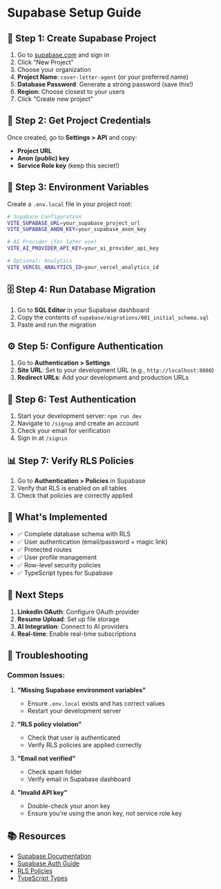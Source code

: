 # Supabase Setup Guide

## 🚀 Step 1: Create Supabase Project

1. Go to [supabase.com](https://supabase.com) and sign in
2. Click "New Project"
3. Choose your organization
4. **Project Name**: `cover-letter-agent` (or your preferred name)
5. **Database Password**: Generate a strong password (save this!)
6. **Region**: Choose closest to your users
7. Click "Create new project"

## 🔑 Step 2: Get Project Credentials

Once created, go to **Settings > API** and copy:
- **Project URL**
- **Anon (public) key**
- **Service Role key** (keep this secret!)

## 📁 Step 3: Environment Variables

Create a `.env.local` file in your project root:

```bash
# Supabase Configuration
VITE_SUPABASE_URL=your_supabase_project_url
VITE_SUPABASE_ANON_KEY=your_supabase_anon_key

# AI Provider (for later use)
VITE_AI_PROVIDER_API_KEY=your_ai_provider_api_key

# Optional: Analytics
VITE_VERCEL_ANALYTICS_ID=your_vercel_analytics_id
```

## 🗄️ Step 4: Run Database Migration

1. Go to **SQL Editor** in your Supabase dashboard
2. Copy the contents of `supabase/migrations/001_initial_schema.sql`
3. Paste and run the migration

## ⚙️ Step 5: Configure Authentication

1. Go to **Authentication > Settings**
2. **Site URL**: Set to your development URL (e.g., `http://localhost:8080`)
3. **Redirect URLs**: Add your development and production URLs

## 🔐 Step 6: Test Authentication

1. Start your development server: `npm run dev`
2. Navigate to `/signup` and create an account
3. Check your email for verification
4. Sign in at `/signin`

## 📊 Step 7: Verify RLS Policies

1. Go to **Authentication > Policies** in Supabase
2. Verify that RLS is enabled on all tables
3. Check that policies are correctly applied

## 🎯 What's Implemented

- ✅ Complete database schema with RLS
- ✅ User authentication (email/password + magic link)
- ✅ Protected routes
- ✅ User profile management
- ✅ Row-level security policies
- ✅ TypeScript types for Supabase

## 🔄 Next Steps

1. **LinkedIn OAuth**: Configure OAuth provider
2. **Resume Upload**: Set up file storage
3. **AI Integration**: Connect to AI providers
4. **Real-time**: Enable real-time subscriptions

## 🐛 Troubleshooting

### Common Issues:

1. **"Missing Supabase environment variables"**
   - Ensure `.env.local` exists and has correct values
   - Restart your development server

2. **"RLS policy violation"**
   - Check that user is authenticated
   - Verify RLS policies are applied correctly

3. **"Email not verified"**
   - Check spam folder
   - Verify email in Supabase dashboard

4. **"Invalid API key"**
   - Double-check your anon key
   - Ensure you're using the anon key, not service role key

## 📚 Resources

- [Supabase Documentation](https://supabase.com/docs)
- [Supabase Auth Guide](https://supabase.com/docs/guides/auth)
- [RLS Policies](https://supabase.com/docs/guides/auth/row-level-security)
- [TypeScript Types](https://supabase.com/docs/guides/api/typescript-support)

